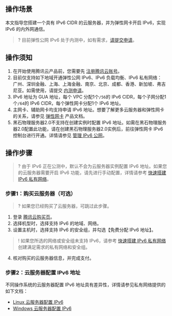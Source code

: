 ## 操作场景
本文指导您搭建一个具有 IPv6 CIDR 的云服务器，并为弹性网卡开启 IPv6，实现 IPv6 的内外网通信。
>? 目前弹性公网 IPv6 处于内测中，如有需求，[请提交申请](https://cloud.tencent.com/apply/p/c28sebss8v)。
>


## 操作须知

1. 在开始使用腾讯云产品前，您需要先 [注册腾讯云账号](https://cloud.tencent.com/register?s_url=https%3A%2F%2Fcloud.tencent.com%2F)。
2. 目前仅支持如下地域开通弹性公网 IPv6、IPv6 负载均衡、IPv6 私有网络：
广州、深圳金融、上海、上海金融、南京、北京、成都、香港、新加坡、弗吉尼亚。如需使用，请提交 [内测申请](https://cloud.tencent.com/apply/p/c28sebss8v)。
3. IPv6 地址为 GUA 地址，每个 VPC 分配1个`/56`的 IPv6 CIDR，每个子网分配1个`/64`的 IPv6 CIDR，每个弹性网卡分配1个 IPv6 地址。
4. 主网卡、辅助网卡均支持申请 IPv6 地址。想要了解更多云服务器和弹性网卡的关系，请参见 [弹性网卡](https://cloud.tencent.com/document/product/576) 产品文档。
5. 黑石物理服务器2.0不支持在创建实例时配置 IPv6 地址。如需在黑石物理服务器2.0配置此功能，请在创建黑石物理服务器2.0实例后，前往弹性网卡 IPv6 控制台进行开通。详情请参见 [管理 IPv6 公网](https://cloud.tencent.com/document/product/1142/38141)。

## 操作步骤
>? 由于 IPv6 正在公测中，默认不会为云服务器实例配置 IPv6 地址。如果您的云服务器需要开启 IPv6 功能，请先进行手动配置，详情请参考 [快速搭建 IPv6 私有网络](https://cloud.tencent.com/document/product/215/37946)。
> 

### 步骤1：购买云服务器（可选）

>? 如果您已经购买了云服务器，可跳过此步骤。
> 
1. 登录 [腾讯云购买页](http://manage.qcloud.com/shoppingcart/shop.php?tab=cvm&_ga=1.87370846.770173325.1571651505)。
2. 选择机型时，选择支持 IPv6 的地域、网络。
3. 设置主机时，选择支持 IPv6 的安全组，并勾选【免费分配 IPv6 地址】。
>! 如果您所选的网络或安全组未支持 IPv6，请参考 [快速搭建 IPv6 私有网络](https://cloud.tencent.com/document/product/215/37946) 创建满足需求的私有网络和安全组。
>
4. 核对购买的云服务器信息，并完成支付。

<span id="step2_configIPv6"></span>
### 步骤2：云服务器配置 IPv6 地址

不同操作系统的云服务器配置 IPv6 地址具有差异性，详情请参见私有网络提供的如下文档：
-  [Linux 云服务器配置 IPv6](https://cloud.tencent.com/document/product/215/47556)
-  [Windows 云服务器配置 IPv6](https://cloud.tencent.com/document/product/215/47558) 
